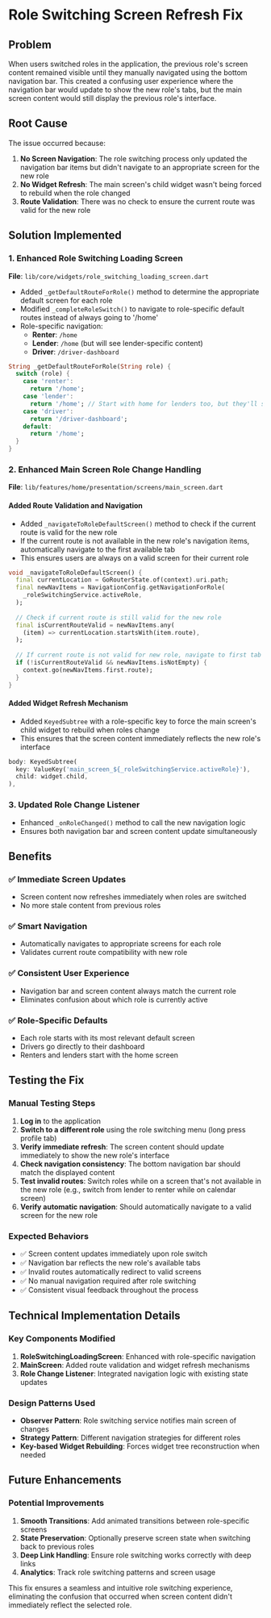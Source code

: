 # Role Switching Screen Refresh Fix

## Problem
When users switched roles in the application, the previous role's screen content remained visible until they manually navigated using the bottom navigation bar. This created a confusing user experience where the navigation bar would update to show the new role's tabs, but the main screen content would still display the previous role's interface.

## Root Cause
The issue occurred because:
1. **No Screen Navigation**: The role switching process only updated the navigation bar items but didn't navigate to an appropriate screen for the new role
2. **No Widget Refresh**: The main screen's child widget wasn't being forced to rebuild when the role changed
3. **Route Validation**: There was no check to ensure the current route was valid for the new role

## Solution Implemented

### 1. Enhanced Role Switching Loading Screen
**File**: `lib/core/widgets/role_switching_loading_screen.dart`

- Added `_getDefaultRouteForRole()` method to determine the appropriate default screen for each role
- Modified `_completeRoleSwitch()` to navigate to role-specific default routes instead of always going to '/home'
- Role-specific navigation:
  - **Renter**: `/home`
  - **Lender**: `/home` (but will see lender-specific content)
  - **Driver**: `/driver-dashboard`

```dart
String _getDefaultRouteForRole(String role) {
  switch (role) {
    case 'renter':
      return '/home';
    case 'lender':
      return '/home'; // Start with home for lenders too, but they'll see lender-specific content
    case 'driver':
      return '/driver-dashboard';
    default:
      return '/home';
  }
}
```

### 2. Enhanced Main Screen Role Change Handling
**File**: `lib/features/home/presentation/screens/main_screen.dart`

#### Added Route Validation and Navigation
- Added `_navigateToRoleDefaultScreen()` method to check if the current route is valid for the new role
- If the current route is not available in the new role's navigation items, automatically navigate to the first available tab
- This ensures users are always on a valid screen for their current role

```dart
void _navigateToRoleDefaultScreen() {
  final currentLocation = GoRouterState.of(context).uri.path;
  final newNavItems = NavigationConfig.getNavigationForRole(
    _roleSwitchingService.activeRole,
  );
  
  // Check if current route is still valid for the new role
  final isCurrentRouteValid = newNavItems.any(
    (item) => currentLocation.startsWith(item.route),
  );
  
  // If current route is not valid for new role, navigate to first tab
  if (!isCurrentRouteValid && newNavItems.isNotEmpty) {
    context.go(newNavItems.first.route);
  }
}
```

#### Added Widget Refresh Mechanism
- Added `KeyedSubtree` with a role-specific key to force the main screen's child widget to rebuild when roles change
- This ensures that the screen content immediately reflects the new role's interface

```dart
body: KeyedSubtree(
  key: ValueKey('main_screen_${_roleSwitchingService.activeRole}'),
  child: widget.child,
),
```

### 3. Updated Role Change Listener
- Enhanced `_onRoleChanged()` method to call the new navigation logic
- Ensures both navigation bar and screen content update simultaneously

## Benefits

### ✅ Immediate Screen Updates
- Screen content now refreshes immediately when roles are switched
- No more stale content from previous roles

### ✅ Smart Navigation
- Automatically navigates to appropriate screens for each role
- Validates current route compatibility with new role

### ✅ Consistent User Experience
- Navigation bar and screen content always match the current role
- Eliminates confusion about which role is currently active

### ✅ Role-Specific Defaults
- Each role starts with its most relevant default screen
- Drivers go directly to their dashboard
- Renters and lenders start with the home screen

## Testing the Fix

### Manual Testing Steps
1. **Log in** to the application
2. **Switch to a different role** using the role switching menu (long press profile tab)
3. **Verify immediate refresh**: The screen content should update immediately to show the new role's interface
4. **Check navigation consistency**: The bottom navigation bar should match the displayed content
5. **Test invalid routes**: Switch roles while on a screen that's not available in the new role (e.g., switch from lender to renter while on calendar screen)
6. **Verify automatic navigation**: Should automatically navigate to a valid screen for the new role

### Expected Behaviors
- ✅ Screen content updates immediately upon role switch
- ✅ Navigation bar reflects the new role's available tabs
- ✅ Invalid routes automatically redirect to valid screens
- ✅ No manual navigation required after role switching
- ✅ Consistent visual feedback throughout the process

## Technical Implementation Details

### Key Components Modified
1. **RoleSwitchingLoadingScreen**: Enhanced with role-specific navigation
2. **MainScreen**: Added route validation and widget refresh mechanisms
3. **Role Change Listener**: Integrated navigation logic with existing state updates

### Design Patterns Used
- **Observer Pattern**: Role switching service notifies main screen of changes
- **Strategy Pattern**: Different navigation strategies for different roles
- **Key-based Widget Rebuilding**: Forces widget tree reconstruction when needed

## Future Enhancements

### Potential Improvements
1. **Smooth Transitions**: Add animated transitions between role-specific screens
2. **State Preservation**: Optionally preserve screen state when switching back to previous roles
3. **Deep Link Handling**: Ensure role switching works correctly with deep links
4. **Analytics**: Track role switching patterns and screen usage

This fix ensures a seamless and intuitive role switching experience, eliminating the confusion that occurred when screen content didn't immediately reflect the selected role.